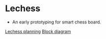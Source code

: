 # Lechess
- An early prototyping for smart chess board.

[Lechess planning](https://docs.google.com/spreadsheets/d/1tzjvebM3ZJ8TDiEOB72k3z0SsBjHDWrlPy9oBXgbvGs/edit?gid=1570832848#gid=1570832848)
[Block diagram](block.png)
